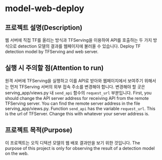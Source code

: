 # model-web-deploy

## 프로젝트 설명(Description)
웹 서버에 직접 TF를 올리는 방식과 TFServing을 이용하여 API를 호출하는 두 가지 방식으로 detection 모델의 결과를 웹페이지에 불러올 수 있습니다.
Deploy TF detection model by TFServing and web server.

## 실행 시 주의할 점(Attention to run)
원격 서버에 TFServing을 실행하고 이를 API로 받아와 웹페이지에서 보여주기 위해서는 먼저 TFServing 서버의 외부 접속 주소를 변경해야 합니다.
변경해야 할 곳은 serving_app/views.py 내 `send_api` 함수의 `request_url` 부분입니다.
First, you should change the API server address for receiving API from the remote TFServing server.
You can find the remote server address in the file serving_app/views.py.
Function `send_api` has the variable `request_url`. This is the url of TFServer.
Change this with whatever your server address is.

## 프로젝트 목적(Purpose)
이 프로젝트는 오직 디텍션 모델의 웹 배포 결과만을 보기 위한 것입니다.
The purpose of this project is only for observing the result of a detection model on the web.
